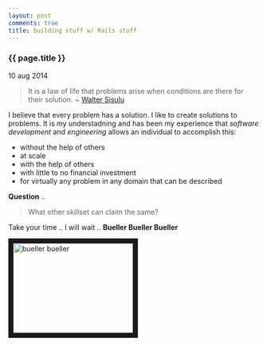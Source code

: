 ```yaml
---
layout: post
comments: true
title: building stuff w/ Rails stuff
---
```


<h3>{{ page.title }}</h3>

<p class="meta">10 aug 2014</p>

> It is a law of life that problems arise when conditions are there for their solution.
~ [Walter Sisulu](http://en.wikipedia.org/wiki/Walter_Sisulu)

I believe that every problem has a solution. I like to create solutions to problems. It is my understadning and has been my experience that _software development_ and _engineering_ allows an individual to accomplish this:  

- without the help of others
- at scale
- with the help of others
- with little to no financial investment
- for virtually any problem in any domain that can be described

**Question** ..

> What other skillset can claim the same?

Take your time .. I will wait .. **Bueller Bueller Bueller**

<a href="http://www.youtube.com/watch?feature=player_embedded&v=f4zyjLyBp64
" target="_blank"><img src="http://img.youtube.com/vi/f4zyjLyBp64/0.jpg" 
alt="bueller bueller" width="240" height="180" border="10" /></a>
